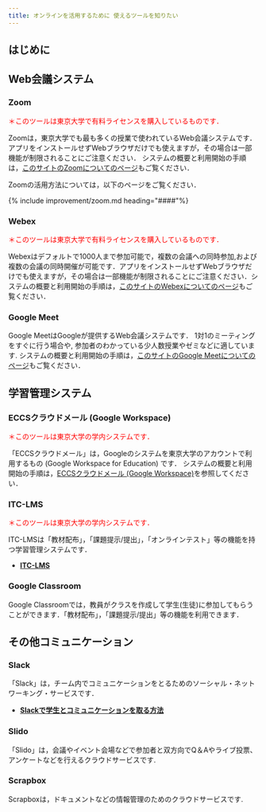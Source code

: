 ```yaml
---
title: オンラインを活用するために 使えるツールを知りたい
---
```


## はじめに

## Web会議システム
### Zoom
<p style="color:red"> ＊このツールは東京大学で有料ライセンスを購入しているものです．</p>

Zoomは，東京大学でも最も多くの授業で使われているWeb会議システムです．アプリをインストールせずWebブラウザだけでも使えますが，その場合は一部機能が制限されることにご注意ください．
システムの概要と利用開始の手順は，[このサイトのZoomについてのページ](/zoom/)もご覧ください．

Zoomの活用方法については，以下のページをご覧ください．

{% include improvement/zoom.md heading="####"%}

### Webex
<p style="color:red"> ＊このツールは東京大学で有料ライセンスを購入しているものです．</p>

Webexはデフォルトで1000人まで参加可能で，複数の会議への同時参加,および複数の会議の同時開催が可能です．アプリをインストールせずWebブラウザだけでも使えますが，その場合は一部機能が制限されることにご注意ください．システムの概要と利用開始の手順は，[このサイトのWebexについてのページ](/webex/)もご覧ください．

### Google Meet

Google MeetはGoogleが提供するWeb会議システムです．  1対1のミーティングをすぐに行う場合や, 参加者のわかっている少人数授業やゼミなどに適しています.
システムの概要と利用開始の手順は，[このサイトのGoogle Meetについてのページ](/meet/)もご覧ください．

## 学習管理システム
### ECCSクラウドメール (Google Workspace)
<p style="color:red"> ＊このツールは東京大学の学内システムです．</p>

「ECCSクラウドメール」は，Googleのシステムを東京大学のアカウントで利用するもの (Google Workspace for Education) です．
システムの概要と利用開始の手順は，[ECCSクラウドメール (Google Workspace)](/eccs_cloud_email)を参照してください．


### ITC-LMS
<p style="color:red"> ＊このツールは東京大学の学内システムです．</p>

ITC-LMSは「教材配布」，「課題提示/提出」，「オンラインテスト」等の機能を持つ学習管理システムです．

- **[ITC-LMS](/itc_lms/)**

### Google Classroom

Google Classroomでは，教員がクラスを作成して学生(生徒)に参加してもらうことができます．「教材配布」，「課題提示/提出」等の機能を利用できます．


## その他コミュニケーション
### Slack

「Slack」は，チーム内でコミュニケーションをとるためのソーシャル・ネットワーキング・サービスです．

- **[Slackで学生とコミュニケーションを取る方法](/articles/slack-communication)**

### Slido

「Slido」は，会議やイベント会場などで参加者と双方向でQ＆Aやライブ投票、アンケートなどを行えるクラウドサービスです.

### Scrapbox

Scrapboxは，ドキュメントなどの情報管理のためのクラウドサービスです.
